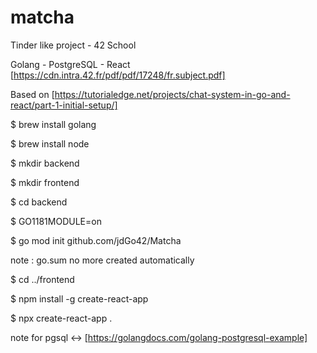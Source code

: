 # matcha
Tinder like project - 42 School

Golang - PostgreSQL - React
[https://cdn.intra.42.fr/pdf/pdf/17248/fr.subject.pdf]

Based on [https://tutorialedge.net/projects/chat-system-in-go-and-react/part-1-initial-setup/]

$ brew install golang

$ brew install node

$ mkdir backend

$ mkdir frontend

$ cd backend

$ GO1181MODULE=on

$ go mod init github.com/jdGo42/Matcha

note : go.sum no more created automatically

$ cd ../frontend

$ npm install -g create-react-app

$ npx create-react-app .

note for pgsql <-> [https://golangdocs.com/golang-postgresql-example]